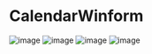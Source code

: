 # CalendarWinform
![image](https://user-images.githubusercontent.com/108993284/219705762-57b8f10f-8e72-4187-a952-1422982f52e6.png)
![image](https://user-images.githubusercontent.com/108993284/219705787-248b77ae-2681-4252-840f-5fff1c185aac.png)
![image](https://user-images.githubusercontent.com/108993284/219705931-07f9a37e-1eb3-4815-af17-89af3f0b9bb1.png)
![image](https://user-images.githubusercontent.com/108993284/219705974-2068895f-237a-4e34-bc10-ed04e219435c.png)
